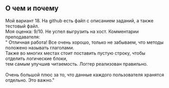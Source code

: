 ## О чем и почему
Мой вариант 18. На github есть файл с описанием заданий, а также тестовый файл. <br>
Моя оценка: 9/10. Не успел выгрузить на хост. Комментарии преподавателя: <br>
"	Отличная работа! Все очень хорошо, только не забываем, что методы положено называть глаголами. <br>
Также во многих местах стоит поставить пустую строку, чтобы отделить логические блоки, <br>
тем самым улучшив читаемость. Логгер реализован правильно. <br>
<br>
Очень большой плюс за то, что данные каждого пользователя хранятся отдельно. Это важно." <br>
